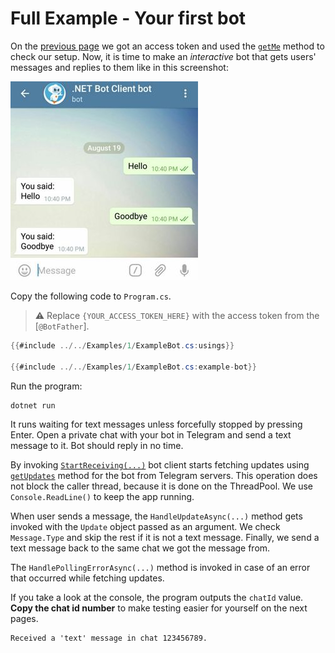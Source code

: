 # Full Example - Your first bot

On the [previous page] we got an access token and used the [`getMe`] method to check our setup.
Now, it is time to make an _interactive_ bot that gets users' messages and replies to them like in this screenshot:

![Example Image](docs/shot-example_bot.jpg)

Copy the following code to `Program.cs`.

> ⚠️ Replace `{YOUR_ACCESS_TOKEN_HERE}` with the access token from the [`@BotFather`].

```c#
{{#include ../../Examples/1/ExampleBot.cs:usings}}

{{#include ../../Examples/1/ExampleBot.cs:example-bot}}
```

Run the program:

```bash
dotnet run
```

It runs waiting for text messages unless forcefully stopped by pressing Enter. Open a private chat with your bot in
Telegram and send a text message to it. Bot should reply in no time.

By invoking [`StartReceiving(...)`] bot client starts fetching updates using [`getUpdates`] method for the bot
from Telegram servers. This operation does not block the caller thread, because it is done on the ThreadPool. We use `Console.ReadLine()` to keep the app running.

When user sends a message, the `HandleUpdateAsync(...)` method gets invoked with the `Update` object passed as an argument.
We check `Message.Type` and skip the rest if it is not a text message.
Finally, we send a text message back to the same chat we got the message from.

The `HandlePollingErrorAsync(...)` method is invoked in case of an error that occurred while fetching updates.

If you take a look at the console, the program outputs the `chatId` value. **Copy the chat id number** to make testing easier
for yourself on the next pages.

```text
Received a 'text' message in chat 123456789.
```

<!-- -->

[previous page]: quickstart.md
[`getMe`]: https://core.telegram.org/bots/api#getme
[`getUpdates`]: https://core.telegram.org/bots/api#getupdates
[`StartReceiving(...)`]: https://github.com/TelegramBots/Telegram.Bot.Extensions.Polling/blob/master/src/Telegram.Bot.Extensions.Polling/Extensions/TelegramBotClientPollingExtensions.cs
